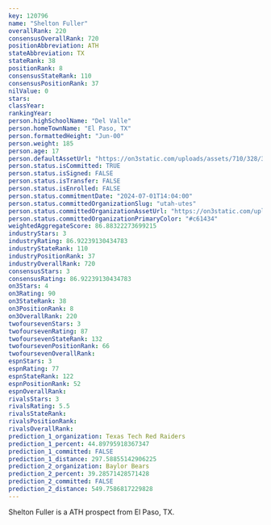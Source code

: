 ```yaml
---
key: 120796
name: "Shelton Fuller"
overallRank: 220
consensusOverallRank: 720
positionAbbreviation: ATH
stateAbbreviation: TX
stateRank: 38
positionRank: 8
consensusStateRank: 110
consensusPositionRank: 37
nilValue: 0
stars: 
classYear: 
rankingYear: 
person.highSchoolName: "Del Valle"
person.homeTownName: "El Paso, TX"
person.formattedHeight: "Jun-00"
person.weight: 185
person.age: 17
person.defaultAssetUrl: "https://on3static.com/uploads/assets/710/328/328710.jpg"
person.status.isCommitted: TRUE
person.status.isSigned: FALSE
person.status.isTransfer: FALSE
person.status.isEnrolled: FALSE
person.status.commitmentDate: "2024-07-01T14:04:00"
person.status.committedOrganizationSlug: "utah-utes"
person.status.committedOrganizationAssetUrl: "https://on3static.com/uploads/assets/313/150/150313.svg"
person.status.committedOrganizationPrimaryColor: "#c61434"
weightedAggregateScore: 86.88322273699215
industryStars: 3
industryRating: 86.92239130434783
industryStateRank: 110
industryPositionRank: 37
industryOverallRank: 720
consensusStars: 3
consensusRating: 86.92239130434783
on3Stars: 4
on3Rating: 90
on3StateRank: 38
on3PositionRank: 8
on3OverallRank: 220
twofoursevenStars: 3
twofoursevenRating: 87
twofoursevenStateRank: 132
twofoursevenPositionRank: 66
twofoursevenOverallRank: 
espnStars: 3
espnRating: 77
espnStateRank: 122
espnPositionRank: 52
espnOverallRank: 
rivalsStars: 3
rivalsRating: 5.5
rivalsStateRank: 
rivalsPositionRank: 
rivalsOverallRank: 
prediction_1_organization: Texas Tech Red Raiders
prediction_1_percent: 44.89795918367347
prediction_1_committed: FALSE
prediction_1_distance: 297.58855142906225
prediction_2_organization: Baylor Bears
prediction_2_percent: 39.28571428571428
prediction_2_committed: FALSE
prediction_2_distance: 549.7586817229828
---
```

Shelton Fuller is a ATH prospect from El Paso, TX.